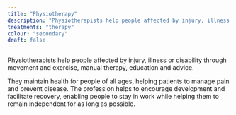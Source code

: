 ```yaml
---
title: "Physiotherapy"
description: "Physiotherapists help people affected by injury, illness or disability through movement and exercise, manual therapy, education and advice."
treatments: "therapy"
colour: "secondary"
draft: false
---
```


Physiotherapists help people affected by injury, illness or disability through movement and exercise, manual therapy, education and advice.

They maintain health for people of all ages, helping patients to manage pain and prevent disease. The profession helps to encourage development and facilitate recovery, enabling people to stay in work while helping them to remain independent for as long as possible.